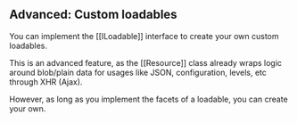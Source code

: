 ## Advanced: Custom loadables

You can implement the [[ILoadable]] interface to create your own custom loadables.

This is an advanced feature, as the [[Resource]] class already wraps logic around
blob/plain data for usages like JSON, configuration, levels, etc through XHR (Ajax).

However, as long as you implement the facets of a loadable, you can create your
own.